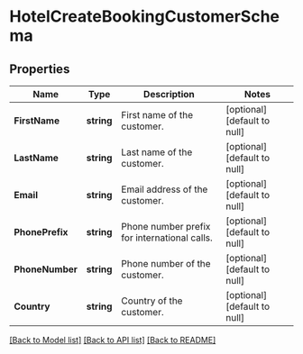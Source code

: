 # HotelCreateBookingCustomerSchema

## Properties
Name | Type | Description | Notes
------------ | ------------- | ------------- | -------------
**FirstName** | **string** | First name of the customer. | [optional] [default to null]
**LastName** | **string** | Last name of the customer. | [optional] [default to null]
**Email** | **string** | Email address of the customer. | [optional] [default to null]
**PhonePrefix** | **string** | Phone number prefix for international calls. | [optional] [default to null]
**PhoneNumber** | **string** | Phone number of the customer. | [optional] [default to null]
**Country** | **string** | Country of the customer. | [optional] [default to null]

[[Back to Model list]](../README.md#documentation-for-models) [[Back to API list]](../README.md#documentation-for-api-endpoints) [[Back to README]](../README.md)

